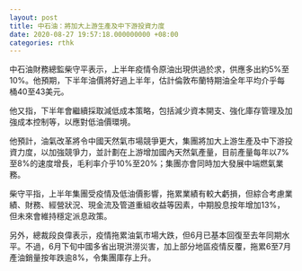 ```yaml
---
layout: post
title: 中石油：將加大上游生產及中下游投資力度
date: 2020-08-27 19:57:18.000000000 +08:00
categories: rthk
---
```


中石油財務總監柴守平表示，上半年疫情令原油出現供過於求，供應多出約5%至10%。他預期，下半年油價將好過上半年，估計倫敦布蘭特期油全年平均介乎每桶40至43美元。

他又指，下半年會繼續採取減低成本策略，包括減少資本開支、強化庫存管理及加強成本控制等，以應對低油價環境。

他預計，油氣改革將令中國天然氣市場競爭更大，集團將加大上游生產及中下游投資力度，以加強競爭力，並計劃在上游增加國內天然氣產量，目前產量每年以7%至8%的速度增長，毛利率介乎10%至20%；集團亦會同時加大發展中端燃氣業務。

柴守平指，上半年集團受疫情及低油價影響，拖累業績有較大虧損，但綜合考慮業績、財務、經營狀況、現金流及管道重組收益等因素，中期股息按年增加13%，但未來會維持穩定派息政策。 

另外，總裁段良偉表示，疫情拖累油氣市場大跌，但6月已基本回復至去年同期水平。不過，6月下旬中國多省出現洪澇災害，加上部分地區疫情反覆，拖累6至7月產油銷量按年跌逾8%，令集團庫存上升。
